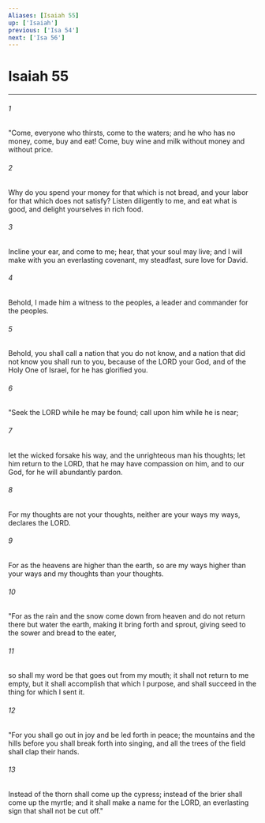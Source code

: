 ```yaml
---
Aliases: [Isaiah 55]
up: ['Isaiah']
previous: ['Isa 54']
next: ['Isa 56']
---
```

# Isaiah 55
***



###### 1 
"Come, everyone who thirsts, come to the waters; and he who has no money, come, buy and eat! Come, buy wine and milk without money and without price. 

###### 2 
Why do you spend your money for that which is not bread, and your labor for that which does not satisfy? Listen diligently to me, and eat what is good, and delight yourselves in rich food. 

###### 3 
Incline your ear, and come to me; hear, that your soul may live; and I will make with you an everlasting covenant, my steadfast, sure love for David. 

###### 4 
Behold, I made him a witness to the peoples, a leader and commander for the peoples. 

###### 5 
Behold, you shall call a nation that you do not know, and a nation that did not know you shall run to you, because of the LORD your God, and of the Holy One of Israel, for he has glorified you. 

###### 6 
"Seek the LORD while he may be found; call upon him while he is near; 

###### 7 
let the wicked forsake his way, and the unrighteous man his thoughts; let him return to the LORD, that he may have compassion on him, and to our God, for he will abundantly pardon. 

###### 8 
For my thoughts are not your thoughts, neither are your ways my ways, declares the LORD. 

###### 9 
For as the heavens are higher than the earth, so are my ways higher than your ways and my thoughts than your thoughts. 

###### 10 
"For as the rain and the snow come down from heaven and do not return there but water the earth, making it bring forth and sprout, giving seed to the sower and bread to the eater, 

###### 11 
so shall my word be that goes out from my mouth; it shall not return to me empty, but it shall accomplish that which I purpose, and shall succeed in the thing for which I sent it. 

###### 12 
"For you shall go out in joy and be led forth in peace; the mountains and the hills before you shall break forth into singing, and all the trees of the field shall clap their hands. 

###### 13 
Instead of the thorn shall come up the cypress; instead of the brier shall come up the myrtle; and it shall make a name for the LORD, an everlasting sign that shall not be cut off."
